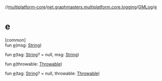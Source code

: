 //[multiplatform-core](../../../index.md)/[net.graphmasters.multiplatform.core.logging](../index.md)/[GMLog](index.md)/[e](e.md)

# e

[common]\
fun [e](e.md)(msg: [String](https://kotlinlang.org/api/latest/jvm/stdlib/kotlin/-string/index.html))

fun [e](e.md)(tag: [String](https://kotlinlang.org/api/latest/jvm/stdlib/kotlin/-string/index.html)? = null, msg: [String](https://kotlinlang.org/api/latest/jvm/stdlib/kotlin/-string/index.html))

fun [e](e.md)(throwable: [Throwable](https://kotlinlang.org/api/latest/jvm/stdlib/kotlin/-throwable/index.html))

fun [e](e.md)(tag: [String](https://kotlinlang.org/api/latest/jvm/stdlib/kotlin/-string/index.html)? = null, throwable: [Throwable](https://kotlinlang.org/api/latest/jvm/stdlib/kotlin/-throwable/index.html))
